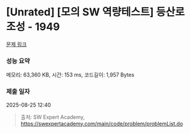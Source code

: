 # [Unrated] [모의 SW 역량테스트] 등산로 조성 - 1949 

[문제 링크](https://swexpertacademy.com/main/code/problem/problemDetail.do?contestProbId=AV5PoOKKAPIDFAUq) 

### 성능 요약

메모리: 63,360 KB, 시간: 153 ms, 코드길이: 1,957 Bytes

### 제출 일자

2025-08-25 12:40



> 출처: SW Expert Academy, https://swexpertacademy.com/main/code/problem/problemList.do